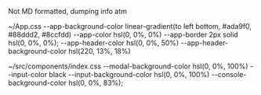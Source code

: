 Not MD formatted, dumping info atm

~/App.css
    --app-background-color                  linear-gradient(to left bottom, #ada9f0, #88ddd2, #8ccfdd)
    --app-color                             hsl(0, 0%, 0%)
    --app-border                            2px solid hsl(0, 0%, 0%);
    --app-header-color                      hsl(0, 0%, 50%)
    --app-header-background-color           hsl(220, 13%, 18%)

~/src/components/index.css
    --modal-background-color                hsl(0, 0%, 100%)
    --input-color                           black
    --input-background-color                hsl(0, 0%, 100%)
    --console-background-color              hsl(0, 0%, 83%);